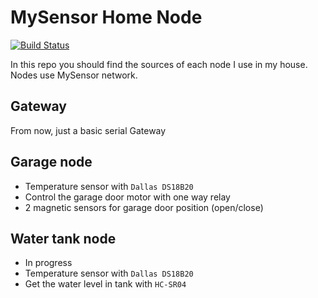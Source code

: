 # MySensor Home Node

[![Build Status](https://travis-ci.org/Ducatel/MysensorHomeNode.svg?branch=master)](https://travis-ci.org/Ducatel/MysensorHomeNode)

In this repo you should find the sources of each node I use in my house.
Nodes use MySensor network.

## Gateway
From now, just a basic serial Gateway

## Garage node

* Temperature sensor with `Dallas DS18B20`
* Control the garage door motor with one way relay
* 2 magnetic sensors for garage door position (open/close)

## Water tank node

* In progress
* Temperature sensor with `Dallas DS18B20`
* Get the water level in tank with `HC-SR04`


